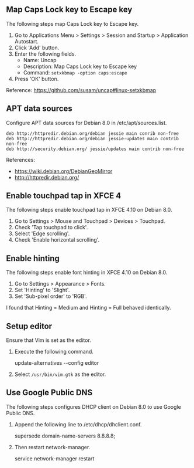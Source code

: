 Map Caps Lock key to Escape key
-------------------------------
The following steps map Caps Lock key to Escape key.

  1. Go to Applications Menu > Settings > Session and Startup > Application Autostart.
  2. Click 'Add' button.
  3. Enter the following fields.
     - Name: Uncap
     - Description: Map Caps Lock key to Escape key
     - Command: `setxkbmap -option caps:escape`
  4. Press 'OK' button.

Reference: https://github.com/susam/uncap#linux-setxkbmap


APT data sources
----------------
Configure APT data sources for Debian 8.0 in /etc/apt/sources.list.

    deb http://httpredir.debian.org/debian jessie main conrib non-free
    deb http://httpredir.debian.org/debian jessie-updates main contrib non-free
    deb http://security.debian.org/ jessie/updates main contrib non-free

References:

  - https://wiki.debian.org/DebianGeoMirror
  - http://httpredir.debian.org/


Enable touchpad tap in XFCE 4
-----------------------------
The following steps enable touchpad tap in XFCE 4.10 on Debian 8.0.

  1. Go to Settings > Mouse and Touchpad > Devices > Touchpad.
  2. Check 'Tap touchpad to click'.
  3. Select 'Edge scrolling'.
  4. Check 'Enable horizontal scrolling'.


Enable hinting
--------------
The following steps enable font hinting in XFCE 4.10 on Debian 8.0.

  1. Go to Settings > Appearance > Fonts.
  2. Set 'Hinting' to 'Slight'.
  3. Set 'Sub-pixel order' to 'RGB'.

I found that Hinting = Medium and Hinting = Full behaved identically.


Setup editor
------------
Ensure that Vim is set as the editor.

  1. Execute the following command.

        update-alternatives --config editor

  2. Select `/usr/bin/vim.gtk` as the editor.


Use Google Public DNS
---------------------
The following steps configures DHCP client on Debian 8.0 to use Google
Public DNS.

  1. Append the following line to /etc/dhcp/dhclient.conf.

        supersede domain-name-servers 8.8.8.8;

  2. Then restart network-manager.
    
        service network-manager restart
